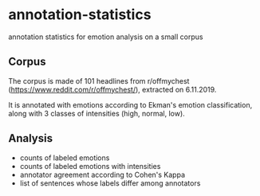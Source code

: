 # annotation-statistics
annotation statistics for emotion analysis on a small corpus

## Corpus

The corpus is made of 101 headlines from r/offmychest (https://www.reddit.com/r/offmychest/), extracted on 6.11.2019.

It is annotated with emotions according to Ekman's emotion classification, along with 3 classes of intensities (high, normal, low).

## Analysis

* counts of labeled emotions
* counts of labeled emotions with intensities
* annotator agreement according to Cohen's Kappa
* list of sentences whose labels differ among annotators
